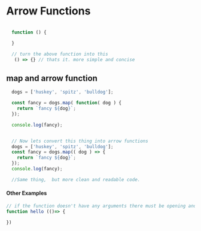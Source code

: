 # Arrow Functions


```javascript

  function () {

  }

  // turn the above function into this
   () => {} // thats it. more simple and concise

```


## map and arrow function

```javascript
  dogs = ['huskey', 'spitz', 'bulldog'];

  const fancy = dogs.map( function( dog ) {
    return `fancy ${dog}`;
  });

  console.log(fancy);


  // Now lets convert this thing into arrow functions
  dogs = ['huskey', 'spitz', 'bulldog'];
  const fancy = dogs.map(( dog ) => {
    return `fancy ${dog}`;
  });
  console.log(fancy);

  //Same thing,  but more clean and readable code.
```

#### Other Examples
```javascript
// if the function doesn't have any arguments there must be opening and closing brackets.
function hello (()=> {

})

```

